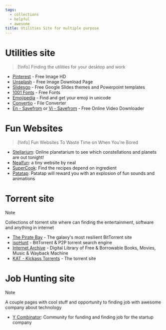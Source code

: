 ```yaml
---
tags:
  - collections
  - helpful
  - awesome
title: Utilities Site for multiple purpose
---
```

# Utilities site

>[!info]
>Finding the utilities for your desktop and work

- [Pinterest](https://www.pinterest.com/) - Free Image HD
- [Unsplash](https://unsplash.com/) - Free Image Download Page
- [Slidesgo](https://slidesgo.com/) - Free Google Slides themes and Powerpoint templates
- [1001 Fonts](https://www.1001fonts.com/) - Free Fonts
- [Emojipedia](https://emojipedia.org/) - Find and get your emoji in unicode
- [Convertio](https://convertio.co/) - File Converter
- [En - Savefrom](https://en1.savefrom.net/2ol/) or [Vi - Savefrom](https://vi.savefrom.net/243/) - Free Online Video Downloader
# Fun Websites

>[!info]
>Fun Websites To Waste Time on When You're Bored

- [Stellarium](https://stellarium-web.org/): Online planetarium to see which constellations and planets are out tonight!
- [Nealfun](https://neal.fun/): a tiny website by neal
- [SuperCook](https://www.supercook.com/): Find the recipes depend on ingredient
- [Patatap](https://www.patatap.com/): Patatap will reward you with an explosion of fun sounds and animations
# Torrent site

>[!note]
>Collections of torrent site where can finding the entertainment, software and anything in internet

- [The Pirate Bay](https://thepiratebay.org/index.html) - The galaxy's most resilient BitTorrent site
- [isoHunt](https://isohunts.to/) - BitTorrent & P2P torrent search engine
- [Internet Archive](https://archive.org/) - Digital Library of Free & Borrowable Books, Movies, Music & Wayback Machine
- [KAT - Kickass Torrents](https://kick4ss.com/) - The torrent site

# Job Hunting site

>[!note]
>A couple pages with cool stuff and opportunity to finding job with awesome company about technology

- [Y Combinator](https://www.ycombinator.com/jobs): Community for funding and finding job for the startup company

